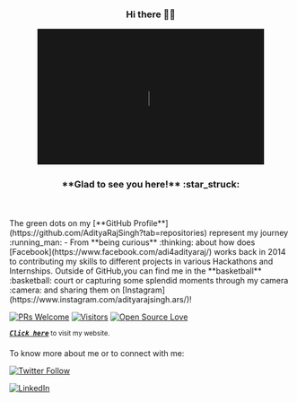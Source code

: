 <h3 align="center">Hi there 👋🏻</h3>
<p align="center">
  <a href="https://adityarajsingh.github.io/" target="_blank">
    <img alt="Image" src="https://github.com/AdityaRajSingh/AdityaRajSingh/blob/master/Intro.gif?raw=true" width="80%"/>
  </a>
</p>

<h3 align="center">**Glad to see you here!** :star_struck:</h3>
 <br><br>
 The green dots on my [**GitHub Profile**](https://github.com/AdityaRajSingh?tab=repositories) represent my journey :running_man: - From **being curious** :thinking: about how does [Facebook](https://www.facebook.com/adi4adityaraj/) works back in 2014 to contributing my skills to different projects in various Hackathons and Internships. Outside of GitHub,you can find me in the **basketball** :basketball: court or capturing some splendid moments through my camera :camera: and sharing them on [Instagram](https://www.instagram.com/adityarajsingh.ars/)! 

[![PRs Welcome](https://img.shields.io/badge/PRs-welcome-brightgreen.svg?style=flat&logo=github)](https://github.com/AdityaRajSingh)
 [![Visitors](https://visitor-badge.glitch.me/badge?page_id=AdityaRajSingh.visitor-badge)](https://github.com/AdityaRajSingh) [![Open Source Love](https://badges.frapsoft.com/os/v2/open-source.svg?v=103)](https://github.com/AdityaRajSingh)



<sup><kbd>***[Click here](https://adityarajsingh.github.io)***</kbd> to visit my website.</sup> <br>



To know more about me or to connect with me:
<br>

[![Twitter Follow](https://img.shields.io/twitter/follow/adityarajsingh_?style=social)](https://twitter.com/adityarajsingh_)

<a href="https://www.linkedin.com/in/adityaraj-singh" target="_blank"><img src="https://img.shields.io/badge/LinkedIn-%230077B5.svg?&style=flat-square&logo=linkedin&logoColor=white" alt="LinkedIn"></a>
<!-- <a href="https://twitter.com/adityarajsingh_" target="_blank"><img src="https://img.shields.io/badge/Twitter-%230077B5.svg?&style=flat-square&logo=twitter&logoColor=white" alt="Twitter"></a>
<a href="https://www.instagram.com/adityarajsingh.ars" target="_blank"><img src="https://img.shields.io/badge/Instagram-%23E4405F.svg?&style=flat-square&logo=instagram&logoColor=white" alt="Instagram"></a> -->




<!--
**AdityaRajSingh/AdityaRajSingh** is a ✨ _special_ ✨ repository because its `README.md` (this file) appears on your GitHub profile.

Here are some ideas to get you started:

- 🔭 I’m currently working on ...
- 🌱 I’m currently learning ...
- 👯 I’m looking to collaborate on ...
- 🤔 I’m looking for help with ...
- 💬 Ask me about ...
- 📫 How to reach me: ...
- 😄 Pronouns: ...
- ⚡ Fun fact: ...
-->